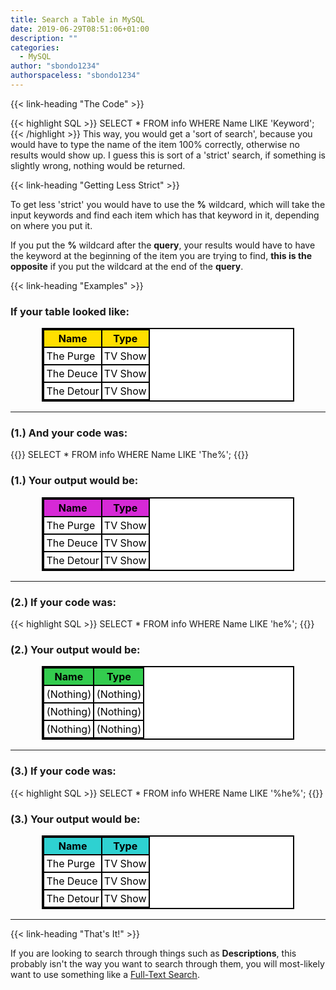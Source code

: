 ```yaml
---
title: Search a Table in MySQL
date: 2019-06-29T08:51:06+01:00
description: ""
categories:
  - MySQL
author: "sbondo1234"
authorspaceless: "sbondo1234"
---
```


{{< link-heading "The Code" >}}

{{< highlight SQL >}}
SELECT * FROM info WHERE Name LIKE 'Keyword';
{{< /highlight >}}
This way, you would get a 'sort of search', because you would have to type the name
of the item 100% correctly, otherwise no results would show up. I guess this is sort of
a 'strict' search, if something is slightly wrong, nothing would be returned.

{{< link-heading "Getting Less Strict" >}}

To get less 'strict' you would have to use the **%** wildcard, which will take the
input keywords and find each item which has that keyword in it, depending on where you
put it.

If you put the **%** wildcard after the **query**, your results would have to have the
keyword at the beginning of the item you are trying to find, **this is the opposite** if you
put the wildcard at the end of the **query**.

{{< link-heading "Examples" >}}

<style>
table {
  width: 80%;
  background-color: #ffffff;
  border-collapse: collapse;
  border-width: 2px;
  border-color: #000000;
  border-style: solid;
  color: #000000;
}

table td, table th {
  border-width: 2px;
  border-color: #000000;
  border-style: solid;
  padding: 3px;
}

table thead {
  background-color: #ffdf00;
}

table.1 thead {
  background-color: #ffdf00;
}
</style>

### If your table looked like:

<center>
<table>
  <thead>
    <tr>
      <th>Name</th>
      <th>Type</th>
    </tr>
  </thead>
  <tbody>
    <tr>
      <td>The Purge</td>
      <td>TV Show</td>
    </tr>
    <tr>
      <td>The Deuce</td>
      <td>TV Show</td>
    </tr>
    <tr>
      <td>The Detour</td>
      <td>TV Show</td>
    </tr>
  </tbody>
</table>
</center>

----

### (1.) And your code was:
{{<highlight SQL>}}
SELECT * FROM info WHERE Name LIKE 'The%';
{{</highlight>}}

### (1.) Your output would be:
<center>
<table>
  <thead>
    <tr>
      <th style="background-color: #d629d6;">Name</th>
      <th style="background-color: #d629d6;">Type</th>
    </tr>
  </thead>
  <tbody>
    <tr>
      <td>The Purge</td>
      <td>TV Show</td>
    </tr>
    <tr>
      <td>The Deuce</td>
      <td>TV Show</td>
    </tr>
    <tr>
      <td>The Detour</td>
      <td>TV Show</td>
    </tr>
  </tbody>
</table>
</center>

----

### (2.) If your code was:
{{< highlight SQL >}}
SELECT * FROM info WHERE Name LIKE 'he%';
{{</highlight>}}

### (2.) Your output would be:

<center>
<table>
  <thead>
    <tr>
      <th style="background-color: #33cc4e;">Name</th>
      <th style="background-color: #33cc4e;">Type</th>
    </tr>
  </thead>
  <tbody>
    <tr>
      <td>(Nothing)</td>
      <td>(Nothing)</td>
    </tr>
    <tr>
      <td>(Nothing)</td>
      <td>(Nothing)</td>
    </tr>
    <tr>
      <td>(Nothing)</td>
      <td>(Nothing)</td>
    </tr>
  </tbody>
</table>
</center>

----

### (3.) If your code was:
{{< highlight SQL >}}
SELECT * FROM info WHERE Name LIKE '%he%';
{{</highlight>}}

### (3.) Your output would be:
<center>
<table>
  <thead>
    <tr>
      <th style="background-color: #2ed1d1;">Name</th>
      <th style="background-color: #2ed1d1;">Type</th>
    </tr>
  </thead>
  <tbody>
    <tr>
      <td>The Purge</td>
      <td>TV Show</td>
    </tr>
    <tr>
      <td>The Deuce</td>
      <td>TV Show</td>
    </tr>
    <tr>
      <td>The Detour</td>
      <td>TV Show</td>
    </tr>
  </tbody>
</table>
</center>

----

{{< link-heading "That's It!" >}}

If you are looking to search through things such as **Descriptions**, this probably isn't
the way you want to search through them, you will most-likely want to use something like a
<a href="https://dev.mysql.com/doc/refman/8.0/en/fulltext-search.html" target="_blank" class="b bb bw pb1 no-underline black dim">Full-Text Search</a>.

